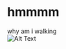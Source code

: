 # hmmmm
why am i walking<br>
![Alt Text](https://media3.giphy.com/media/v1.Y2lkPTc5MGI3NjExNGRpb2h4a3NscDdtdXJwMjhqMG1lbXpubXppNng1eXRoMjZ2ZGw4ZSZlcD12MV9pbnRlcm5hbF9naWZfYnlfaWQmY3Q9Zw/TYVCxIb0Y2e4ZDWgl6/giphy.gif)
